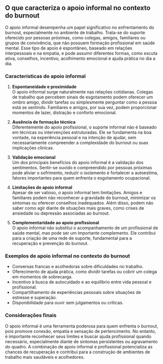 
## O que caracteriza o apoio informal no contexto do burnout

O apoio informal desempenha um papel significativo no enfrentamento do burnout, especialmente no ambiente de trabalho. Trata-se do suporte oferecido por pessoas próximas, como colegas, amigos, familiares ou grupos de convivência, que não possuem formação profissional em saúde mental. Esse tipo de apoio é espontâneo, baseado em relações interpessoais e na empatia, e pode assumir diferentes formas, como escuta ativa, conselhos, incentivo, acolhimento emocional e ajuda prática no dia a dia.

### Características do apoio informal

1. **Espontaneidade e proximidade**  
   O apoio informal surge naturalmente nas relações cotidianas. Colegas de trabalho que percebem sinais de esgotamento podem oferecer um ombro amigo, dividir tarefas ou simplesmente perguntar como a pessoa está se sentindo. Familiares e amigos, por sua vez, podem proporcionar momentos de lazer, distração e conforto emocional.

2. **Ausência de formação técnica**  
   Diferentemente do apoio profissional, o suporte informal não é baseado em técnicas ou intervenções estruturadas. Ele se fundamenta na boa vontade, na experiência pessoal e na intenção de ajudar, sem necessariamente compreender a complexidade do burnout ou suas implicações clínicas.

3. **Validação emocional**  
   Um dos principais benefícios do apoio informal é a validação dos sentimentos. Sentir-se ouvido e compreendido por pessoas próximas pode aliviar o sofrimento, reduzir o isolamento e fortalecer a autoestima, fatores importantes para quem enfrenta o esgotamento ocupacional.

4. **Limitações do apoio informal**  
   Apesar de ser valioso, o apoio informal tem limitações. Amigos e familiares podem não reconhecer a gravidade do burnout, minimizar os sintomas ou oferecer conselhos inadequados. Além disso, podem não saber como agir diante de situações mais graves, como crises de ansiedade ou depressão associadas ao burnout.

5. **Complementaridade ao apoio profissional**  
   O apoio informal não substitui o acompanhamento de um profissional de saúde mental, mas pode ser um importante complemento. Ele contribui para a criação de uma rede de suporte, fundamental para a recuperação e prevenção do burnout.

### Exemplos de apoio informal no contexto do burnout

- Conversas francas e acolhedoras sobre dificuldades no trabalho.
- Oferecimento de ajuda prática, como dividir tarefas ou cobrir um colega em momentos de sobrecarga.
- Incentivo à busca de autocuidado e ao equilíbrio entre vida pessoal e profissional.
- Compartilhamento de experiências pessoais sobre situações de estresse e superação.
- Disponibilidade para ouvir sem julgamentos ou críticas.

### Considerações finais

O apoio informal é uma ferramenta poderosa para quem enfrenta o burnout, pois promove conexão, empatia e sensação de pertencimento. No entanto, é importante reconhecer seus limites e buscar ajuda profissional quando necessário, especialmente diante de sintomas persistentes ou agravamento do quadro. A combinação de apoio informal e profissional potencializa as chances de recuperação e contribui para a construção de ambientes de trabalho mais saudáveis e acolhedores.
```